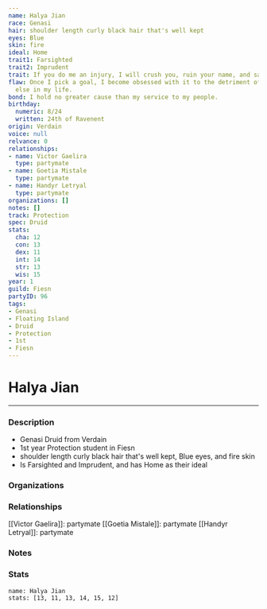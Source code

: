 ```yaml
---
name: Halya Jian
race: Genasi
hair: shoulder length curly black hair that's well kept
eyes: Blue
skin: fire
ideal: Home
trait1: Farsighted
trait2: Imprudent
trait: If you do me an injury, I will crush you, ruin your name, and salt your fields.
flaw: Once I pick a goal, I become obsessed with it to the detriment of everything
  else in my life.
bond: I hold no greater cause than my service to my people.
birthday:
  numeric: 8/24
  written: 24th of Ravenent
origin: Verdain
voice: null
relvance: 0
relationships:
- name: Victor Gaelira
  type: partymate
- name: Goetia Mistale
  type: partymate
- name: Handyr Letryal
  type: partymate
organizations: []
notes: []
track: Protection
spec: Druid
stats:
  cha: 12
  con: 13
  dex: 11
  int: 14
  str: 13
  wis: 15
year: 1
guild: Fiesn
partyID: 96
tags:
- Genasi
- Floating Island
- Druid
- Protection
- 1st
- Fiesn
---
```

# Halya Jian
---
### Description
- Genasi Druid from Verdain
- 1st year Protection student in Fiesn
- shoulder length curly black hair that's well kept, Blue eyes, and fire skin
- Is Farsighted and Imprudent, and has Home as their ideal

### Organizations

### Relationships
[[Victor Gaelira]]: partymate
[[Goetia Mistale]]: partymate
[[Handyr Letryal]]: partymate

### Notes

### Stats
```statblock
name: Halya Jian
stats: [13, 11, 13, 14, 15, 12]
```